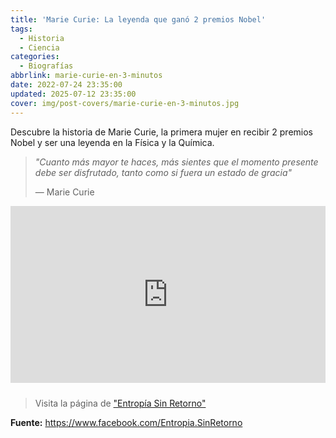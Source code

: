 ```yaml
---
title: 'Marie Curie: La leyenda que ganó 2 premios Nobel'
tags:
  - Historia
  - Ciencia
categories:
  - Biografías
abbrlink: marie-curie-en-3-minutos
date: 2022-07-24 23:35:00
updated: 2025-07-12 23:35:00
cover: img/post-covers/marie-curie-en-3-minutos.jpg
---
```


Descubre la historia de Marie Curie, la primera mujer en recibir 2 premios Nobel y ser una leyenda en la Física y la Química.

> *"Cuanto más mayor te haces, más sientes que el momento presente debe ser disfrutado, tanto como si fuera un estado de gracia"*
> 
> — Marie Curie

<div style="position: relative; padding-bottom: 56.25%; height: 0; overflow: hidden; max-width: 100%; height: auto; margin-bottom: 1.5rem;">
  <iframe src="https://www.facebook.com/plugins/video.php?height=720&href=https%3A%2F%2Fwww.facebook.com%2FEntropia.SinRetorno%2Fvideos%2F2190723154419397%2F&show_text=false&width=1280&t=0" style="position: absolute; top: 0; left: 0; width: 100%; height: 100%;" scrolling="no" frameborder="0" allowfullscreen="true" allow="autoplay; picture-in-picture" allowfullscreen="true"></iframe>
</div>

> Visita la página de ["Entropía Sin Retorno"](https://www.facebook.com/Entropia.SinRetorno)

**Fuente:**
https://www.facebook.com/Entropia.SinRetorno